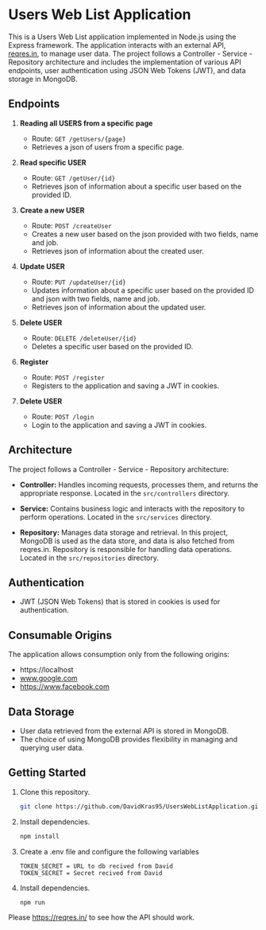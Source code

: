 # Users Web List Application

This is a Users Web List application implemented in Node.js using the Express framework.
The application interacts with an external API, [reqres.in](https://reqres.in/), to manage user data.
The project follows a Controller - Service - Repository architecture and includes the implementation of various API endpoints, user authentication using JSON Web Tokens (JWT), and data storage in MongoDB.

## Endpoints

1. **Reading all USERS from a specific page**

   - Route: `GET /getUsers/{page}`
   - Retrieves a json of users from a specific page.

2. **Read specific USER**

   - Route: `GET /getUser/{id}`
   - Retrieves json of information about a specific user based on the provided ID.

3. **Create a new USER**

   - Route: `POST /createUser`
   - Creates a new user based on the json provided with two fields, name and job.
   - Retrieves json of information about the created user.

4. **Update USER**

   - Route: `PUT /updateUser/{id}`
   - Updates information about a specific user based on the provided ID and json with two fields, name and job.
   - Retrieves json of information about the updated user.

5. **Delete USER**

   - Route: `DELETE /deleteUser/{id}`
   - Deletes a specific user based on the provided ID.

6. **Register**

   - Route: `POST /register`
   - Registers to the application and saving a JWT in cookies.

7. **Delete USER**
   - Route: `POST /login`
   - Login to the application and saving a JWT in cookies.

## Architecture

The project follows a Controller - Service - Repository architecture:

- **Controller:** Handles incoming requests, processes them, and returns the appropriate response.
  Located in the `src/controllers` directory.

- **Service:** Contains business logic and interacts with the repository to perform operations.
  Located in the `src/services` directory.

- **Repository:** Manages data storage and retrieval. In this project, MongoDB is used as the data store, and data is also fetched from reqres.in.
  Repository is responsible for handling data operations.
  Located in the `src/repositories` directory.

## Authentication

- JWT (JSON Web Tokens) that is stored in cookies is used for authentication.

## Consumable Origins

The application allows consumption only from the following origins:

- https://localhost
- www.google.com
- https://www.facebook.com

## Data Storage

- User data retrieved from the external API is stored in MongoDB.
- The choice of using MongoDB provides flexibility in managing and querying user data.

## Getting Started

1. Clone this repository.

   ```bash
   git clone https://github.com/DavidKras95/UsersWebListApplication.git
   ```

2. Install dependencies.

   ```bash
   npm install
   ```

3. Create a .env file and configure the following variables

   ```env
   TOKEN_SECRET = URL to db recived from David
   TOKEN_SECRET = Secret recived from David
   ```

4. Install dependencies.
   ```bash
   npm run
   ```

Please https://reqres.in/ to see how the API should work.

```

```

